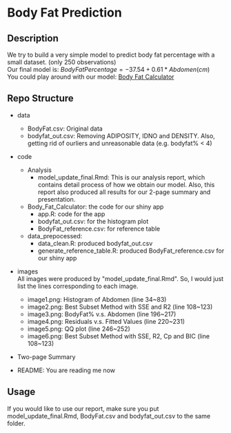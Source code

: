 # Body Fat Prediction

## Description
We try to build a very simple model to predict body fat percentage with a small dataset. (only 250 observations)    
Our final model is: $Body Fat Percentage = -37.54 + 0.61*Abdomen(cm)$    
You could play around with our model: [Body Fat Calculator](https://cwu377.shinyapps.io/body_fat_calculator/)

## Repo Structure

- data
  - BodyFat.csv: Original data
  - bodyfat_out.csv: Removing ADIPOSITY, IDNO and DENSITY. Also, getting rid of ourliers and unreasonable data (e.g. bodyfat% < 4) 

- code 
  - Analysis
    - model_update_final.Rmd: This is our analysis report, which contains detail process of how we obtain our model. Also, this report also produced all results for our 2-page summary and presentation.  
  - Body_Fat_Calculator: the code for our shiny app
    - app.R: code for the app
    - bodyfat_out.csv: for the histogram plot
    - BodyFat_reference.csv: for reference table
  - data_prepocessed: 
    - data_clean.R: produced bodyfat_out.csv
    - generate_reference_table.R: produced BodyFat_reference.csv for our shiny app
- images  
All images were produced by "model_update_final.Rmd". 
So, I would just list the lines corresponding to each image. 
  - image1.png: Histogram of Abdomen (line 34~83)
  - image2.png: Best Subset Method with SSE and R2 (line 108~123)
  - image3.png: BodyFat% v.s. Abdomen (line 196~217)
  - image4.png: Residuals v.s. Fitted Values (line 220~231)
  - image5.png: QQ plot (line 246~252)
  - image6.png: Best Subset Method with SSE, R2, Cp and BIC (line 108~123)

- Two-page Summary
- README: You are reading me now

## Usage
If you would like to use our report, make sure you put model_update_final.Rmd, BodyFat.csv and bodyfat_out.csv to the same folder.

